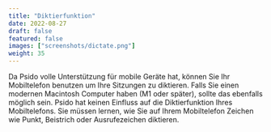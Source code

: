 ```yaml
---
title: "Diktierfunktion"
date: 2022-08-27
draft: false
featured: false
images: ["screenshots/dictate.png"]
weight: 35
---
```


Da Psido volle Unterstützung für mobile Geräte hat, können Sie Ihr Mobiltelefon benutzen um Ihre Sitzungen zu diktieren. Falls Sie einen modernen Macintosh Computer haben (M1 oder später), sollte das ebenfalls möglich sein. Psido hat keinen Einfluss auf die Diktierfunktion Ihres Mobiltelefons. Sie müssen lernen, wie Sie auf Ihrem Mobiltelefon Zeichen wie Punkt, Beistrich oder Ausrufezeichen diktieren.
